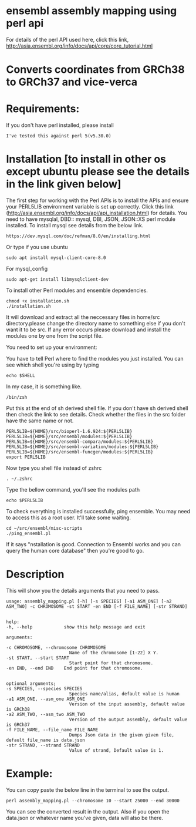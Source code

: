 # ensembl assembly mapping using perl api

For details of the perl API used here, click this link, http://asia.ensembl.org/info/docs/api/core/core_tutorial.html
# Converts coordinates from GRCh38 to GRCh37 and vice-verca
# Requirements:
If you don't have perl installed, please install

    I've tested this against perl 5(v5.30.0)

# Installation [to install in other os except ubuntu please see the details in the link given below]
The first step for working with the Perl APIs is to install the APIs and ensure your PERL5LIB environment variable is set up correctly.
Click this link (http://asia.ensembl.org/info/docs/api/api_installation.html) for details. You need to have mysqlal, DBD:: mysql, DBI, JSON, JSON::XS perl module installed.
To install mysql see details from the below link.
    
    https://dev.mysql.com/doc/refman/8.0/en/installing.html

Or type if you use ubuntu

    sudo apt install mysql-client-core-8.0

For mysql_config

    sudo apt-get install libmysqlclient-dev 

To install other Perl modules and ensemble dependencies.
    
    chmod +x installation.sh
    ./installation.sh

It will download and extract all the neccessary files in home/src directory.please change the directory name to something else if you don't want it to be src. If any error occurs please download and install the modules one by one from the script file.

You need to set up your environment:

You have to tell Perl where to find the modules you just installed. You can see which shell you're using by typing
    
    echo $SHELL
In my case, it is something like.

    /bin/zsh

Put this at the end of sh derived shell file. If you don't have sh derived shell then check the link to see details. Check whether the files in the src folder have the same name or not.

    PERL5LIB=${HOME}/src/bioperl-1.6.924:${PERL5LIB}
    PERL5LIB=${HOME}/src/ensembl/modules:${PERL5LIB}
    PERL5LIB=${HOME}/src/ensembl-compara/modules:${PERL5LIB}
    PERL5LIB=${HOME}/src/ensembl-variation/modules:${PERL5LIB}
    PERL5LIB=${HOME}/src/ensembl-funcgen/modules:${PERL5LIB}
    export PERL5LIB

Now type you shell file instead of zshrc

    . ~/.zshrc
Type the bellow command, you'll see the modules path
    
    echo $PERL5LIB

To check everything is installed successfully, ping ensemble. You may need to access this as a root user. It'll take some waiting. 

    cd ~/src/ensembl/misc-scripts
    ./ping_ensembl.pl

If it says "nstallation is good. Connection to Ensembl works and you can query the human core database"
then you're good to go.
# Description
This will show you the details arguments that you need to pass.
    
    usage: assembly_mapping.pl [-h] [-s SPECIES] [-a1 ASM_ONE] [-a2 ASM_TWO] -c CHROMOSOME -st START -en END [-f FILE_NAME] [-str STRAND]

    
    help:
    -h, --help            show this help message and exit
    
    arguments:
    
    -c CHROMOSOME, --chromosome CHROMOSOME
                            Name of the chromosome [1-22] X Y.
    -st START, --start START
                            Start point for that chromosome.
    -en END, --end END    End point for that chromosome.
    
    
    optional arguments;
    -s SPECIES, --species SPECIES
                            Species name/alias, default value is human
    -a1 ASM_ONE, --asm_one ASM_ONE
                            Version of the input assembly, default value is GRCh38
    -a2 ASM_TWO, --asm_two ASM_TWO
                            Version of the output assembly, default value is GRCh37
    -f FILE_NAME, --file_name FILE_NAME
                            Dumps Json data in the given given file, default file_name is data.json
    -str STRAND, --strand STRAND
                            Value of strand, Default value is 1.
# Example:

You can copy paste the below line in the terminal to see the output.

    perl assembly_mapping.pl --chromosome 10 --start 25000 --end 30000

You can see the converted result in the output. Also if you open the data.json or whatever name you've given, data will also be there.
